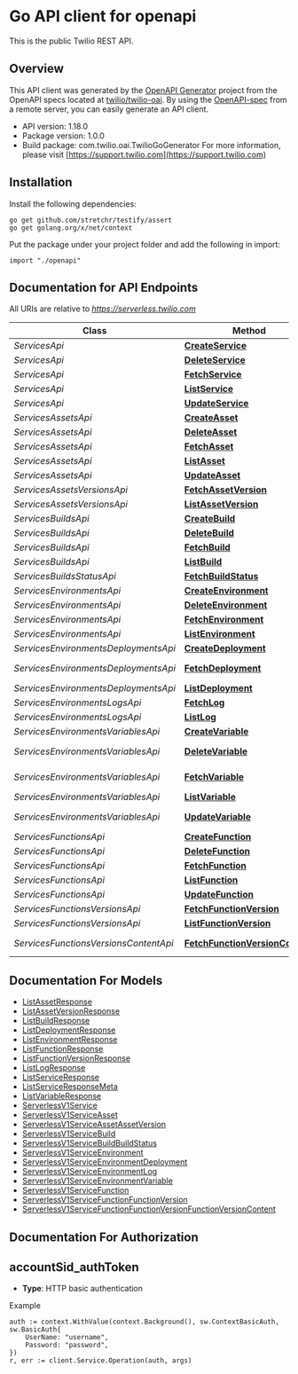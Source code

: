 # Go API client for openapi

This is the public Twilio REST API.

## Overview
This API client was generated by the [OpenAPI Generator](https://openapi-generator.tech) project from the OpenAPI specs located at [twilio/twilio-oai](https://github.com/twilio/twilio-oai/tree/main/spec).  By using the [OpenAPI-spec](https://www.openapis.org/) from a remote server, you can easily generate an API client.

- API version: 1.18.0
- Package version: 1.0.0
- Build package: com.twilio.oai.TwilioGoGenerator
For more information, please visit [https://support.twilio.com](https://support.twilio.com)

## Installation

Install the following dependencies:

```shell
go get github.com/stretchr/testify/assert
go get golang.org/x/net/context
```

Put the package under your project folder and add the following in import:

```golang
import "./openapi"
```

## Documentation for API Endpoints

All URIs are relative to *https://serverless.twilio.com*

Class | Method | HTTP request | Description
------------ | ------------- | ------------- | -------------
*ServicesApi* | [**CreateService**](docs/ServicesApi.md#createservice) | **Post** /v1/Services | 
*ServicesApi* | [**DeleteService**](docs/ServicesApi.md#deleteservice) | **Delete** /v1/Services/{Sid} | 
*ServicesApi* | [**FetchService**](docs/ServicesApi.md#fetchservice) | **Get** /v1/Services/{Sid} | 
*ServicesApi* | [**ListService**](docs/ServicesApi.md#listservice) | **Get** /v1/Services | 
*ServicesApi* | [**UpdateService**](docs/ServicesApi.md#updateservice) | **Post** /v1/Services/{Sid} | 
*ServicesAssetsApi* | [**CreateAsset**](docs/ServicesAssetsApi.md#createasset) | **Post** /v1/Services/{ServiceSid}/Assets | 
*ServicesAssetsApi* | [**DeleteAsset**](docs/ServicesAssetsApi.md#deleteasset) | **Delete** /v1/Services/{ServiceSid}/Assets/{Sid} | 
*ServicesAssetsApi* | [**FetchAsset**](docs/ServicesAssetsApi.md#fetchasset) | **Get** /v1/Services/{ServiceSid}/Assets/{Sid} | 
*ServicesAssetsApi* | [**ListAsset**](docs/ServicesAssetsApi.md#listasset) | **Get** /v1/Services/{ServiceSid}/Assets | 
*ServicesAssetsApi* | [**UpdateAsset**](docs/ServicesAssetsApi.md#updateasset) | **Post** /v1/Services/{ServiceSid}/Assets/{Sid} | 
*ServicesAssetsVersionsApi* | [**FetchAssetVersion**](docs/ServicesAssetsVersionsApi.md#fetchassetversion) | **Get** /v1/Services/{ServiceSid}/Assets/{AssetSid}/Versions/{Sid} | 
*ServicesAssetsVersionsApi* | [**ListAssetVersion**](docs/ServicesAssetsVersionsApi.md#listassetversion) | **Get** /v1/Services/{ServiceSid}/Assets/{AssetSid}/Versions | 
*ServicesBuildsApi* | [**CreateBuild**](docs/ServicesBuildsApi.md#createbuild) | **Post** /v1/Services/{ServiceSid}/Builds | 
*ServicesBuildsApi* | [**DeleteBuild**](docs/ServicesBuildsApi.md#deletebuild) | **Delete** /v1/Services/{ServiceSid}/Builds/{Sid} | 
*ServicesBuildsApi* | [**FetchBuild**](docs/ServicesBuildsApi.md#fetchbuild) | **Get** /v1/Services/{ServiceSid}/Builds/{Sid} | 
*ServicesBuildsApi* | [**ListBuild**](docs/ServicesBuildsApi.md#listbuild) | **Get** /v1/Services/{ServiceSid}/Builds | 
*ServicesBuildsStatusApi* | [**FetchBuildStatus**](docs/ServicesBuildsStatusApi.md#fetchbuildstatus) | **Get** /v1/Services/{ServiceSid}/Builds/{Sid}/Status | 
*ServicesEnvironmentsApi* | [**CreateEnvironment**](docs/ServicesEnvironmentsApi.md#createenvironment) | **Post** /v1/Services/{ServiceSid}/Environments | 
*ServicesEnvironmentsApi* | [**DeleteEnvironment**](docs/ServicesEnvironmentsApi.md#deleteenvironment) | **Delete** /v1/Services/{ServiceSid}/Environments/{Sid} | 
*ServicesEnvironmentsApi* | [**FetchEnvironment**](docs/ServicesEnvironmentsApi.md#fetchenvironment) | **Get** /v1/Services/{ServiceSid}/Environments/{Sid} | 
*ServicesEnvironmentsApi* | [**ListEnvironment**](docs/ServicesEnvironmentsApi.md#listenvironment) | **Get** /v1/Services/{ServiceSid}/Environments | 
*ServicesEnvironmentsDeploymentsApi* | [**CreateDeployment**](docs/ServicesEnvironmentsDeploymentsApi.md#createdeployment) | **Post** /v1/Services/{ServiceSid}/Environments/{EnvironmentSid}/Deployments | 
*ServicesEnvironmentsDeploymentsApi* | [**FetchDeployment**](docs/ServicesEnvironmentsDeploymentsApi.md#fetchdeployment) | **Get** /v1/Services/{ServiceSid}/Environments/{EnvironmentSid}/Deployments/{Sid} | 
*ServicesEnvironmentsDeploymentsApi* | [**ListDeployment**](docs/ServicesEnvironmentsDeploymentsApi.md#listdeployment) | **Get** /v1/Services/{ServiceSid}/Environments/{EnvironmentSid}/Deployments | 
*ServicesEnvironmentsLogsApi* | [**FetchLog**](docs/ServicesEnvironmentsLogsApi.md#fetchlog) | **Get** /v1/Services/{ServiceSid}/Environments/{EnvironmentSid}/Logs/{Sid} | 
*ServicesEnvironmentsLogsApi* | [**ListLog**](docs/ServicesEnvironmentsLogsApi.md#listlog) | **Get** /v1/Services/{ServiceSid}/Environments/{EnvironmentSid}/Logs | 
*ServicesEnvironmentsVariablesApi* | [**CreateVariable**](docs/ServicesEnvironmentsVariablesApi.md#createvariable) | **Post** /v1/Services/{ServiceSid}/Environments/{EnvironmentSid}/Variables | 
*ServicesEnvironmentsVariablesApi* | [**DeleteVariable**](docs/ServicesEnvironmentsVariablesApi.md#deletevariable) | **Delete** /v1/Services/{ServiceSid}/Environments/{EnvironmentSid}/Variables/{Sid} | 
*ServicesEnvironmentsVariablesApi* | [**FetchVariable**](docs/ServicesEnvironmentsVariablesApi.md#fetchvariable) | **Get** /v1/Services/{ServiceSid}/Environments/{EnvironmentSid}/Variables/{Sid} | 
*ServicesEnvironmentsVariablesApi* | [**ListVariable**](docs/ServicesEnvironmentsVariablesApi.md#listvariable) | **Get** /v1/Services/{ServiceSid}/Environments/{EnvironmentSid}/Variables | 
*ServicesEnvironmentsVariablesApi* | [**UpdateVariable**](docs/ServicesEnvironmentsVariablesApi.md#updatevariable) | **Post** /v1/Services/{ServiceSid}/Environments/{EnvironmentSid}/Variables/{Sid} | 
*ServicesFunctionsApi* | [**CreateFunction**](docs/ServicesFunctionsApi.md#createfunction) | **Post** /v1/Services/{ServiceSid}/Functions | 
*ServicesFunctionsApi* | [**DeleteFunction**](docs/ServicesFunctionsApi.md#deletefunction) | **Delete** /v1/Services/{ServiceSid}/Functions/{Sid} | 
*ServicesFunctionsApi* | [**FetchFunction**](docs/ServicesFunctionsApi.md#fetchfunction) | **Get** /v1/Services/{ServiceSid}/Functions/{Sid} | 
*ServicesFunctionsApi* | [**ListFunction**](docs/ServicesFunctionsApi.md#listfunction) | **Get** /v1/Services/{ServiceSid}/Functions | 
*ServicesFunctionsApi* | [**UpdateFunction**](docs/ServicesFunctionsApi.md#updatefunction) | **Post** /v1/Services/{ServiceSid}/Functions/{Sid} | 
*ServicesFunctionsVersionsApi* | [**FetchFunctionVersion**](docs/ServicesFunctionsVersionsApi.md#fetchfunctionversion) | **Get** /v1/Services/{ServiceSid}/Functions/{FunctionSid}/Versions/{Sid} | 
*ServicesFunctionsVersionsApi* | [**ListFunctionVersion**](docs/ServicesFunctionsVersionsApi.md#listfunctionversion) | **Get** /v1/Services/{ServiceSid}/Functions/{FunctionSid}/Versions | 
*ServicesFunctionsVersionsContentApi* | [**FetchFunctionVersionContent**](docs/ServicesFunctionsVersionsContentApi.md#fetchfunctionversioncontent) | **Get** /v1/Services/{ServiceSid}/Functions/{FunctionSid}/Versions/{Sid}/Content | 


## Documentation For Models

 - [ListAssetResponse](docs/ListAssetResponse.md)
 - [ListAssetVersionResponse](docs/ListAssetVersionResponse.md)
 - [ListBuildResponse](docs/ListBuildResponse.md)
 - [ListDeploymentResponse](docs/ListDeploymentResponse.md)
 - [ListEnvironmentResponse](docs/ListEnvironmentResponse.md)
 - [ListFunctionResponse](docs/ListFunctionResponse.md)
 - [ListFunctionVersionResponse](docs/ListFunctionVersionResponse.md)
 - [ListLogResponse](docs/ListLogResponse.md)
 - [ListServiceResponse](docs/ListServiceResponse.md)
 - [ListServiceResponseMeta](docs/ListServiceResponseMeta.md)
 - [ListVariableResponse](docs/ListVariableResponse.md)
 - [ServerlessV1Service](docs/ServerlessV1Service.md)
 - [ServerlessV1ServiceAsset](docs/ServerlessV1ServiceAsset.md)
 - [ServerlessV1ServiceAssetAssetVersion](docs/ServerlessV1ServiceAssetAssetVersion.md)
 - [ServerlessV1ServiceBuild](docs/ServerlessV1ServiceBuild.md)
 - [ServerlessV1ServiceBuildBuildStatus](docs/ServerlessV1ServiceBuildBuildStatus.md)
 - [ServerlessV1ServiceEnvironment](docs/ServerlessV1ServiceEnvironment.md)
 - [ServerlessV1ServiceEnvironmentDeployment](docs/ServerlessV1ServiceEnvironmentDeployment.md)
 - [ServerlessV1ServiceEnvironmentLog](docs/ServerlessV1ServiceEnvironmentLog.md)
 - [ServerlessV1ServiceEnvironmentVariable](docs/ServerlessV1ServiceEnvironmentVariable.md)
 - [ServerlessV1ServiceFunction](docs/ServerlessV1ServiceFunction.md)
 - [ServerlessV1ServiceFunctionFunctionVersion](docs/ServerlessV1ServiceFunctionFunctionVersion.md)
 - [ServerlessV1ServiceFunctionFunctionVersionFunctionVersionContent](docs/ServerlessV1ServiceFunctionFunctionVersionFunctionVersionContent.md)


## Documentation For Authorization



## accountSid_authToken

- **Type**: HTTP basic authentication

Example

```golang
auth := context.WithValue(context.Background(), sw.ContextBasicAuth, sw.BasicAuth{
    UserName: "username",
    Password: "password",
})
r, err := client.Service.Operation(auth, args)
```

